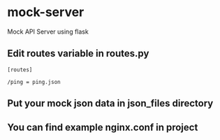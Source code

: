 # mock-server
Mock API Server using flask


## Edit routes variable in routes.py

```
[routes]

/ping = ping.json

```

## Put your mock json data in json_files directory 


## You can find  example  nginx.conf in project 